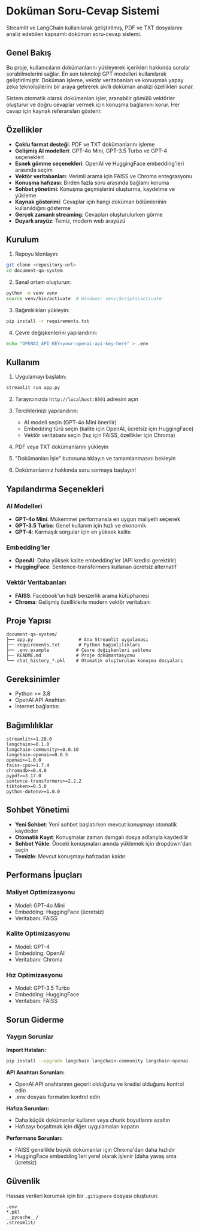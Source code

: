 # Doküman Soru-Cevap Sistemi

Streamlit ve LangChain kullanılarak geliştirilmiş, PDF ve TXT dosyalarını analiz edebilen kapsamlı doküman soru-cevap sistemi.

## Genel Bakış

Bu proje, kullanıcıların dokümanlarını yükleyerek içerikleri hakkında sorular sorabilmelerini sağlar. En son teknoloji GPT modelleri kullanılarak geliştirilmiştir. Doküman işleme, vektör veritabanları ve konuşmalı yapay zeka teknolojilerini bir araya getirerek akıllı doküman analizi özellikleri sunar.

Sistem otomatik olarak dokümanları işler, aranabilir gömülü vektörler oluşturur ve doğru cevaplar vermek için konuşma bağlamını korur. Her cevap için kaynak referansları gösterir.

## Özellikler

- **Çoklu format desteği**: PDF ve TXT dokümanlarını işleme
- **Gelişmiş AI modelleri**: GPT-4o Mini, GPT-3.5 Turbo ve GPT-4 seçenekleri
- **Esnek gömme seçenekleri**: OpenAI ve HuggingFace embedding'leri arasında seçim
- **Vektör veritabanları**: Verimli arama için FAISS ve Chroma entegrasyonu
- **Konuşma hafızası**: Birden fazla soru arasında bağlamı koruma
- **Sohbet yönetimi**: Konuşma geçmişlerini oluşturma, kaydetme ve yükleme
- **Kaynak gösterimi**: Cevaplar için hangi doküman bölümlerinin kullanıldığını gösterme
- **Gerçek zamanlı streaming**: Cevapları oluşturulurken görme
- **Duyarlı arayüz**: Temiz, modern web arayüzü

## Kurulum

1. Repoyu klonlayın:
```bash
git clone <repository-url>
cd document-qa-system
```

2. Sanal ortam oluşturun:
```bash
python -m venv venv
source venv/bin/activate  # Windows: venv\Scripts\activate
```

3. Bağımlılıkları yükleyin:
```bash
pip install -r requirements.txt
```

4. Çevre değişkenlerini yapılandırın:
```bash
echo "OPENAI_API_KEY=your-openai-api-key-here" > .env
```

## Kullanım

1. Uygulamayı başlatın:
```bash
streamlit run app.py
```

2. Tarayıcınızda `http://localhost:8501` adresini açın

3. Tercihlerinizi yapılandırın:
   - AI modeli seçin (GPT-4o Mini önerilir)
   - Embedding türü seçin (kalite için OpenAI, ücretsiz için HuggingFace)
   - Vektör veritabanı seçin (hız için FAISS, özellikler için Chroma)

4. PDF veya TXT dokümanlarını yükleyin

5. "Dokümanları İşle" butonuna tıklayın ve tamamlanmasını bekleyin

6. Dokümanlarınız hakkında soru sormaya başlayın!

## Yapılandırma Seçenekleri

### AI Modelleri
- **GPT-4o Mini**: Mükemmel performansla en uygun maliyetli seçenek
- **GPT-3.5 Turbo**: Genel kullanım için hızlı ve ekonomik
- **GPT-4**: Karmaşık sorgular için en yüksek kalite

### Embedding'ler
- **OpenAI**: Daha yüksek kalite embedding'ler (API kredisi gerektirir)
- **HuggingFace**: Sentence-transformers kullanan ücretsiz alternatif

### Vektör Veritabanları
- **FAISS**: Facebook'un hızlı benzerlik arama kütüphanesi
- **Chroma**: Gelişmiş özelliklerle modern vektör veritabanı

## Proje Yapısı

```
document-qa-system/
├── app.py                 # Ana Streamlit uygulaması
├── requirements.txt       # Python bağımlılıkları
├── .env.example          # Çevre değişkenleri şablonu
├── README.md             # Proje dokümantasyonu
└── chat_history_*.pkl    # Otomatik oluşturulan konuşma dosyaları
```

## Gereksinimler

- Python >= 3.8
- OpenAI API Anahtarı
- İnternet bağlantısı

## Bağımlılıklar

```
streamlit>=1.28.0
langchain>=0.1.0
langchain-community>=0.0.10
langchain-openai>=0.0.5
openai>=1.0.0
faiss-cpu>=1.7.4
chromadb>=0.4.0
pypdf>=3.17.0
sentence-transformers>=2.2.2
tiktoken>=0.5.0
python-dotenv>=1.0.0
```

## Sohbet Yönetimi

- **Yeni Sohbet**: Yeni sohbet başlatırken mevcut konuşmayı otomatik kaydeder
- **Otomatik Kayıt**: Konuşmalar zaman damgalı dosya adlarıyla kaydedilir
- **Sohbet Yükle**: Önceki konuşmaları anında yüklemek için dropdown'dan seçin
- **Temizle**: Mevcut konuşmayı hafızadan kaldır

## Performans İpuçları

### Maliyet Optimizasyonu
- Model: GPT-4o Mini
- Embedding: HuggingFace (ücretsiz)
- Veritabanı: FAISS

### Kalite Optimizasyonu
- Model: GPT-4
- Embedding: OpenAI
- Veritabanı: Chroma

### Hız Optimizasyonu
- Model: GPT-3.5 Turbo
- Embedding: HuggingFace
- Veritabanı: FAISS

## Sorun Giderme

### Yaygın Sorunlar

**Import Hataları:**
```bash
pip install --upgrade langchain langchain-community langchain-openai
```

**API Anahtarı Sorunları:**
- OpenAI API anahtarının geçerli olduğunu ve kredisi olduğunu kontrol edin
- .env dosyası formatını kontrol edin

**Hafıza Sorunları:**
- Daha küçük dokümanlar kullanın veya chunk boyutlarını azaltın
- Hafızayı boşaltmak için diğer uygulamaları kapatın

**Performans Sorunları:**
- FAISS genellikle büyük dokümanlar için Chroma'dan daha hızlıdır
- HuggingFace embedding'leri yerel olarak işlenir (daha yavaş ama ücretsiz)

## Güvenlik

Hassas verileri korumak için bir `.gitignore` dosyası oluşturun:
```
.env
*.pkl
__pycache__/
.streamlit/
```

